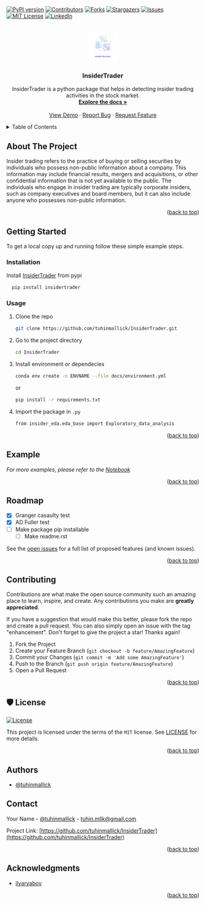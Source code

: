 <a name="readme-top"></a>

<!-- PROJECT SHIELDS -->
<!--
*** I'm using markdown "reference style" links for readability.
*** Reference links are enclosed in brackets [ ] instead of parentheses ( ).
*** See the bottom of this document for the declaration of the reference variables
*** for contributors-url, forks-url, etc. This is an optional, concise syntax you may use.
*** https://www.markdownguide.org/basic-syntax/#reference-style-links
-->

[![PyPI version](https://badge.fury.io/py/insidertrader.svg)](https://badge.fury.io/py/insidertrader)
[![Contributors][contributors-shield]][contributors-url]
[![Forks][forks-shield]][forks-url]
[![Stargazers][stars-shield]][stars-url]
[![Issues][issues-shield]][issues-url]
[![MIT License][license-shield]][license-url]
[![LinkedIn][linkedin-shield]][linkedin-url]

<!-- PROJECT LOGO -->
<br />
<div align="center">
  <a href="https://github.com/tuhinmallick/InsiderTrader">
    <img src="docs/images/logo.jpg" alt="Logo" width="80" height="80">
  </a>

<h3 align="center">InsiderTrader</h3>

  <p align="center">
    InsiderTrader is a python package that helps in detecting insider trading activities in the stock market.
    <br />
    <a href="https://github.com/tuhinmallick/InsiderTrader"><strong>Explore the docs »</strong></a>
    <br />
    <br />
    <a href="https://github.com/tuhinmallick/InsiderTrader/blob/main/notebooks/Insider_trading_analysis.ipynb">View Demo</a>
    ·
    <a href="https://github.com/tuhinmallick/InsiderTrader/issues">Report Bug</a>
    ·
    <a href="https://github.com/tuhinmallick/InsiderTrader/issues">Request Feature</a>
  </p>
</div>

<!-- TABLE OF CONTENTS -->
<details>
  <summary>Table of Contents</summary>
  <ol>
    <li>
      <a href="#about-the-project">About The Project</a>
      <ul>
        <li><a href="#built-with">Built With</a></li>
      </ul>
    </li>
    <li>
      <a href="#getting-started">Getting Started</a>
      <ul>
        <li><a href="#prerequisites">Prerequisites</a></li>
        <li><a href="#installation">Installation</a></li>
      </ul>
    </li>
    <li><a href="#usage">Usage</a></li>
    <li><a href="#roadmap">Roadmap</a></li>
    <li><a href="#contributing">Contributing</a></li>
    <li><a href="#license">License</a></li>
    <li><a href="#contact">Contact</a></li>
    <li><a href="#acknowledgments">Acknowledgments</a></li>
  </ol>
</details>

<!-- ABOUT THE PROJECT -->

## About The Project

Insider trading refers to the practice of buying or selling securities by individuals who possess non-public information about a company. This information may include financial results, mergers and acquisitions, or other confidential information that is not yet available to the public. The individuals who engage in insider trading are typically corporate insiders, such as company executives and board members, but it can also include anyone who possesses non-public information.

<p align="right">(<a href="#readme-top">back to top</a>)</p>

<!--
### Built With

* [![Next][Next.js]][Next-url]
* [![React][React.js]][React-url]
* [![Vue][Vue.js]][Vue-url]
* [![Angular][Angular.io]][Angular-url]
* [![Svelte][Svelte.dev]][Svelte-url]
* [![Laravel][Laravel.com]][Laravel-url]
* [![Bootstrap][Bootstrap.com]][Bootstrap-url]
* [![JQuery][JQuery.com]][JQuery-url]

<p align="right">(<a href="#readme-top">back to top</a>)</p> -->

<!-- GETTING STARTED -->

## Getting Started

To get a local copy up and running follow these simple example steps.

### Installation

Install [InsiderTrader](https://pypi.org/project/insidertrader/0.1.0/) from pypi

```bash
  pip install insidertrader
```


### Usage

1. Clone the repo
   ```bash
   git clone https://github.com/tuhinmallick/InsiderTrader.git
   ```
2. Go to the project directory
   ```bash
   cd InsiderTrader
   ```
3. Install environment or dependecies
   ```bash
   conda env create -n ENVNAME --file docs/environment.yml
   ```
   or
   ```bash
   pip install -r requirements.txt
   ```
4. Import the package in `.py`
   ```bash
   from insider_eda.eda_base import Exploratory_data_analysis
   ```

<p align="right">(<a href="#readme-top">back to top</a>)</p>

<!-- USAGE EXAMPLES -->
## Example

_For more examples, please refer to the [Notebook](https://github.com/tuhinmallick/InsiderTrader/blob/main/notebooks/Insider_trading_analysis.ipynb)_

<p align="right">(<a href="#readme-top">back to top</a>)</p>

<!-- ROADMAP -->

## Roadmap

- [x] Granger casaulty test
- [x] AD Fuller test
- [ ] Make package pip installable
  - [ ] Make readme.rst

See the [open issues](https://github.com/tuhinmallick/InsiderTrader/issues) for a full list of proposed features (and known issues).

<p align="right">(<a href="#readme-top">back to top</a>)</p>

<!-- CONTRIBUTING -->

## Contributing

Contributions are what make the open source community such an amazing place to learn, inspire, and create. Any contributions you make are **greatly appreciated**.

If you have a suggestion that would make this better, please fork the repo and create a pull request. You can also simply open an issue with the tag "enhancement".
Don't forget to give the project a star! Thanks again!

1. Fork the Project
2. Create your Feature Branch (`git checkout -b feature/AmazingFeature`)
3. Commit your Changes (`git commit -m 'Add some AmazingFeature'`)
4. Push to the Branch (`git push origin feature/AmazingFeature`)
5. Open a Pull Request

<p align="right">(<a href="#readme-top">back to top</a>)</p>

<!-- LICENSE -->

## 🛡 License

[![License](https://img.shields.io/github/license/tuhinmallick/InsiderTrader)](https://github.com/tuhinmallick/InsiderTrader/blob/master/LICENSE)

This project is licensed under the terms of the `MIT` license. See [LICENSE](https://github.com/tuhinmallick/InsiderTrader/blob/master/LICENSE) for more details.

<p align="right">(<a href="#readme-top">back to top</a>)</p>

## Authors

- [@tuhinmallick](https://www.github.com/tuhinmallick)

<!-- CONTACT -->

## Contact

Your Name - [@tuhinmallick](https://twitter.com/tuhinmallick) - tuhin.mllk@gmail.com

Project Link: [https://github.com/tuhinmallick/InsiderTrader](https://github.com/tuhinmallick/InsiderTrader)

<p align="right">(<a href="#readme-top">back to top</a>)</p>

<!-- ACKNOWLEDGMENTS -->

## Acknowledgments

- [ilyaryabov](https://www.kaggle.com/datasets/ilyaryabov/insider-trading-sp500-inside-info)

<p align="right">(<a href="#readme-top">back to top</a>)</p>

<!-- MARKDOWN LINKS & IMAGES -->
<!-- https://www.markdownguide.org/basic-syntax/#reference-style-links -->

[contributors-shield]: https://img.shields.io/github/contributors/tuhinmallick/InsiderTrader.svg?style=for-the-badge
[contributors-url]: https://github.com/tuhinmallick/InsiderTrader/graphs/contributors
[forks-shield]: https://img.shields.io/github/forks/tuhinmallick/InsiderTrader.svg?style=for-the-badge
[forks-url]: https://github.com/tuhinmallick/InsiderTrader/network/members
[stars-shield]: https://img.shields.io/github/stars/tuhinmallick/InsiderTrader.svg?style=for-the-badge
[stars-url]: https://github.com/tuhinmallick/InsiderTrader/stargazers
[issues-shield]: https://img.shields.io/github/issues/tuhinmallick/InsiderTrader.svg?style=for-the-badge
[issues-url]: https://github.com/tuhinmallick/InsiderTrader/issues
[license-shield]: https://img.shields.io/github/license/tuhinmallick/InsiderTrader.svg?style=for-the-badge
[license-url]: https://github.com/tuhinmallick/InsiderTrader/blob/master/LICENSE.txt
[linkedin-shield]: https://img.shields.io/badge/-LinkedIn-black.svg?style=for-the-badge&logo=linkedin&colorB=555
[linkedin-url]: https://linkedin.com/in/tuhinmallick
